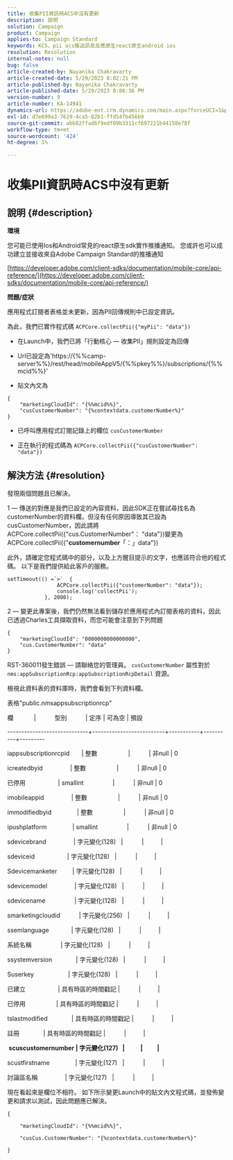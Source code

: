 ```yaml
---
title: 收集PII資訊時ACS中沒有更新
description: 說明
solution: Campaign
product: Campaign
applies-to: Campaign Standard
keywords: KCS，pii acs推送訊息反應原生react原生android ios
resolution: Resolution
internal-notes: null
bug: false
article-created-by: Nayanika Chakravarty
article-created-date: 5/29/2023 8:02:21 PM
article-published-by: Nayanika Chakravarty
article-published-date: 5/29/2023 8:06:36 PM
version-number: 9
article-number: KA-14941
dynamics-url: https://adobe-ent.crm.dynamics.com/main.aspx?forceUCI=1&pagetype=entityrecord&etn=knowledgearticle&id=cb2771b5-5bfe-ed11-8f6e-6045bd006a22
exl-id: d7e699a3-7619-4ca5-82b1-ffd54fb456b9
source-git-commit: abb82ffad6f9edf09b3311cf697221b44158e78f
workflow-type: tm+mt
source-wordcount: '424'
ht-degree: 1%

---
```


# 收集PII資訊時ACS中沒有更新

## 說明 {#description}


<b>環境</b>

您可能已使用Ios和Android常見的react原生sdk實作推播通知。 您或許也可以成功建立並接收來自Adobe Campaign Standard的推播通知

[https://developer.adobe.com/client-sdks/documentation/mobile-core/api-reference/](https://developer.adobe.com/client-sdks/documentation/mobile-core/api-reference/)

<b>問題/症狀</b>

應用程式訂閱者表格並未更新，因為PII回傳規則中已設定資訊。

為此，我們已實作程式碼 `ACPCore.collectPii({"myPii": "data"})`

- 在Launch中，我們已將「行動核心 — 收集PII」規則設定為回傳

- Url已設定為&#39;https://{%%camp-server%%}/rest/head/mobileAppV5/{%%pkey%%}/subscriptions/{%%mcid%%}&#39;

- 貼文內文為


```
{
    "marketingCloudId": "{%%mcid%%}",
    "cusCustomerNumber": "{%contextdata.customerNumber%}"
}
```


- 已呼叫應用程式訂閱記錄上的欄位 `cusCustomerNumber`

- 正在執行的程式碼為 `ACPCore.collectPii({"cusCustomerNumber": "data"})`


## 解決方法 {#resolution}


發現兩個問題且已解決。



1 — 傳送的對應是我們已設定的內容資料，因此SDK正在嘗試尋找名為customerNumber的資料欄，但沒有任何原因導致其已設為cusCustomerNumber，因此請將ACPCore.collectPii({&quot;cus.CustomerNumber&quot;： &quot;data&quot;})變更為ACPCore.collectPii({&quot;<b>customernumber</b>「：」data&quot;})

此外，請確定您程式碼中的部分，以及上方醒目提示的文字，也應該符合他的程式碼。 以下是我們提供給此客戶的服務。


```
setTimeout(() =`>`  {
                ACPCore.collectPii({"customerNumber": "data"});
                console.log('collectPii');
            }, 2000);
```


2 — 變更此專案後，我們仍然無法看到儲存於應用程式內訂閱表格的資料，因此已透過Charles工具擷取資料，而您可能會注意到下列問題


```
{
    "marketingCloudId": "0000000000000000",
    "cus.CustomerNumber": "data"
}
```


RST-360011發生錯誤 — 請聯絡您的管理員。
`cusCustomerNumber` 屬性對於 `nms:appSubscriptionRcp:appSubscriptionRcpDetail` 資源。

檢視此資料表的資料庫時，我們會看到下列資料欄。



表格&quot;public.nmsappsubscriptionrcp&quot;

欄            |           型別           | 定序 | 可為空 | 預設

-----------------------------+--------------------------+-----------+----------+---------

iappsubscriptionrcpid       | 整數                  |           | 非null | 0

icreatedbyid                | 整數                  |           | 非null | 0

已停用                   | smallint                 |           | 非null | 0

imobileappid                | 整數                  |           | 非null | 0

immodifiedbyid               | 整數                  |           | 非null | 0

ipushplatform               | smallint                 |           | 非null | 0

sdevicebrand                | 字元變化(128)   |           |          |

sdeviceid                   | 字元變化(128)   |           |          |

Sdevicemanketer         | 字元變化(128)   |           |          |

sdevicemodel                | 字元變化(128)   |           |          |

sdevicename                 | 字元變化(128)   |           |          |

smarketingcloudid           | 字元變化(256)   |           |          |

ssemlanguage             | 字元變化(128)   |           |          |

系統名稱                 | 字元變化(128)   |           |          |

ssystemversion              | 字元變化(128)   |           |          |

Suserkey                    | 字元變化(128)   |           |          |

已建立                   | 具有時區的時間戳記 |           |          |

已停用                  | 具有時區的時間戳記 |           |          |

tslastmodified              | 具有時區的時間戳記 |           |          |

註冊              | 具有時區的時間戳記 |           |          |

<b> scuscustomernumber | 字元變化(127)   |           |          | </b>

scustfirstname               | 字元變化(127)   |           |          |

討論區名稱                | 字元變化(127)   |           |          |



現在看起來是欄位不相符。 如下所示變更Launch中的貼文內文程式碼，並發佈變更和請求以測試，因此問題應已解決。


```
{

    "marketingCloudId": "{%%mcid%%}",

    "cusCus.CustomerNumber": "{%contextdata.customerNumber%}"

}
```
